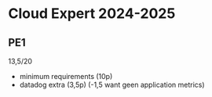 # Cloud Expert 2024-2025

## PE1

13,5/20

- minimum requirements (10p)
- datadog extra (3,5p) (-1,5 want geen application metrics)